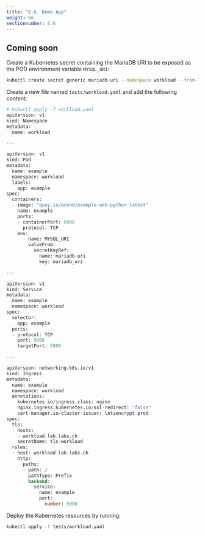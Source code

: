```yaml
---
title: "6.6. Demo App"
weight: 66
sectionnumber: 6.6
---
```



## Coming soon

Create a Kubernetes secret containing the MariaDB URI to be exposed as the POD environment variable `MYSQL_URI`:
```bash
kubectl create secret generic mariadb-uri --namespace workload --from-literal=mariadb_uri=$(terraform output -raw mariadb_uri)
```

Create a new file named `tests/workload.yaml` and add the following content:
```terraform
# kubectl apply -f workload.yaml
apiVersion: v1
kind: Namespace
metadata:
  name: workload

---

apiVersion: v1
kind: Pod
metadata:
  name: example
  namespace: workload
  labels:
    app: example
spec:
  containers:
  - image: "quay.io/acend/example-web-python:latest"
    name: example
    ports:
    - containerPort: 5000
      protocol: TCP
    env:
      - name: MYSQL_URI
        valueFrom:
          secretKeyRef:
            name: mariadb-uri
            key: mariadb_uri

---

apiVersion: v1
kind: Service
metadata:
  name: example
  namespace: workload
spec:
  selector:
    app: example
  ports:
  - protocol: TCP
    port: 5000
    targetPort: 5000

---

apiVersion: networking.k8s.io/v1
kind: Ingress
metadata:
  name: example
  namespace: workload
  annotations:
    kubernetes.io/ingress.class: nginx
    nginx.ingress.kubernetes.io/ssl-redirect: "false"
    cert-manager.io/cluster-issuer: letsencrypt-prod
spec:
  tls:
  - hosts:
    - workload.lab.labz.ch
    secretName: tls-workload
  rules:
  - host: workload.lab.labz.ch
    http:
      paths:
      - path: /
        pathType: Prefix
        backend:
          service:
            name: example
            port:
              number: 5000
```

Deploy the Kubernetes resources by running:
```bash
kubectl apply -f tests/workload.yaml
```
